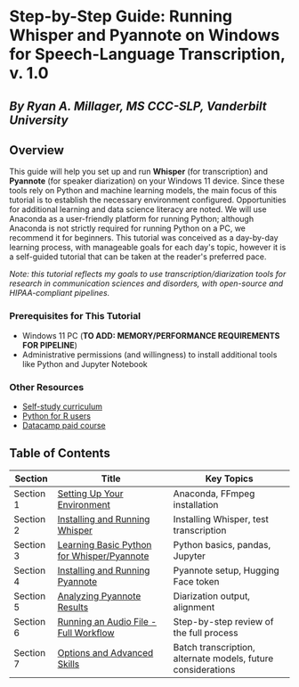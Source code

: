 # Step-by-Step Guide: Running Whisper and Pyannote on Windows for Speech-Language Transcription, v. 1.0

## *By Ryan A. Millager, MS CCC-SLP, Vanderbilt University*

## **Overview**

This guide will help you set up and run **Whisper** (for transcription) and **Pyannote** (for speaker diarization) on your Windows 11 device. Since these tools rely on Python and machine learning models, the main focus of this tutorial is to establish the necessary environment configured. Opportunities for additional learning and data science literacy are noted. We will use Anaconda as a user-friendly platform for running Python; although Anaconda is not strictly required for running Python on a PC, we recommend it for beginners. This tutorial was conceived as a day-by-day learning process, with manageable goals for each day's topic, however it is a self-guided tutorial that can be taken at the reader's preferred pace.

*Note: this tutorial reflects my goals to use transcription/diarization tools for research in communication sciences and disorders, with open-source and HIPAA-compliant pipelines.*

### **Prerequisites for This Tutorial**

- Windows 11 PC (**TO ADD: MEMORY/PERFORMANCE REQUIREMENTS FOR PIPELINE**)
- Administrative permissions (and willingness) to install additional tools like Python and Jupyter Notebook

### **Other Resources**

- [Self-study curriculum](https://github.com/NeuralNine/python-curriculum)
- [Python for R users](https://rebeccabarter.com/blog/2023-09-11-from_r_to_python)
- [Datacamp paid course](https://www.datacamp.com/courses/python-for-r-users)

## Table of Contents

| Section | Title | Key Topics |
|-----|-------|------------|
| Section 1 | [Setting Up Your Environment](python_for_asr_tutorial_day1.md) | Anaconda, FFmpeg installation |
| Section 2 | [Installing and Running Whisper](python_for_asr_tutorial_day2.md) | Installing Whisper, test transcription |
| Section 3 | [Learning Basic Python for Whisper/Pyannote](python_for_asr_tutorial_day3.md) | Python basics, pandas, Jupyter |
| Section 4 | [Installing and Running Pyannote](python_for_asr_tutorial_day4.md) | Pyannote setup, Hugging Face token |
| Section 5 | [Analyzing Pyannote Results](python_for_asr_tutorial_day5.md) | Diarization output, alignment |
| Section 6 | [Running an Audio File - Full Workflow](python_for_asr_tutorial_day6.md) | Step-by-step review of the full process |
| Section 7 | [Options and Advanced Skills](python_for_asr_tutorial_day7.md) | Batch transcription, alternate models, future considerations |